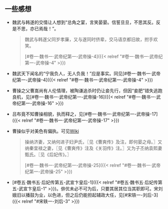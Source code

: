 ---
---

## 一些感想

- 魏武与韩遂的交情让人想到“总角之宴，言笑晏晏。信誓旦旦，不思其反。反是不思，亦已焉哉！”。

    > 魏武与韩遂父同岁孝廉，又与遂同时侪辈，交马语京都旧故，拊手欢笑。
    >
    > [#卷一·魏书一·武帝纪第一-武帝操-4]({{< relref "#卷一·魏书一·武帝纪第一-武帝操-4" >}})

- 魏武天下闻名的“宁我负人，无人负我！”应是事实。同见[#卷一·魏书一·武帝纪第一-武帝操-4]({{< relref "#卷一·魏书一·武帝纪第一-武帝操-4" >}})

- 曹操之父曹嵩尚有人伦情理，被陶谦追杀时仍让妾先行，但因“妾肥”错失逃跑良机，见[#卷一·魏书一·武帝纪第一-武帝操-16]({{< relref "#卷一·魏书一·武帝纪第一-武帝操-16" >}})

- 吕布竟不知曹操相貌，执而释之，见[#卷一·魏书一·武帝纪第一-武帝操-17]({{< relref "#卷一·魏书一·武帝纪第一-武帝操-17" >}})

- 曹操似乎对美色有偏执。可见[Wiki](https://zh.wikipedia.org/wiki/Category:%E6%9B%B9%E6%93%8D%E5%A6%BB%E5%A6%BE)

    > 操纳济妻，又纳何进子妇尹氏，〖见《曹爽传》及注，即何晏之母。〗又纳秦宜禄之妻，〖见《曹爽传》注及《关羽传》注。〗又为子丕纳袁熙妻甄氏。〖见《后妃传》。〗
    >
    > [#卷一·魏书一·武帝纪第一-武帝操-25]({{< relref "#卷一·魏书一·武帝纪第一-武帝操-25" >}})

- [#卷五·魏书五·后妃传第五-武宣卞皇后-1]({{< relref "#卷五·魏书五·后妃传第五-武宣卞皇后-1" >}})。俳优未必不可为后，只要其居其位当其职即可。宋刘娥旧以播鼓为业，以色进，但之后仍能担起辅政大任，见[#宋轶一-刘后-3]({{< relref "#宋轶一-刘后-3" >}})

